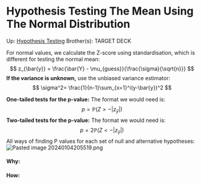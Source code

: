 # Hypothesis Testing The Mean Using The Normal Distribution

Up: [Hypothesis Testing](hypothesis_testing)
Brother(s):
TARGET DECK

For normal values, we calculate the Z-score using standardisation, which is different for testing the normal mean:
$$ z_{\bar{y}}  = \frac{\bar{Y} - \mu_{guess}}{\frac{\sigma}{\sqrt{n}}} $$
**If the variance is unknown,** use the unbiased variance estimator: $$ \sigma^2= \frac{1}{n-1}\sum_{x=1}^i(y-\bar{y})^2  $$


**One-tailed tests for the p-value:**
The format we would need is: $$ p = \mathbb{P}(Z > -|z_{\bar{y}}|) $$
**Two-tailed tests for the p-value:**
The format we would need is: $$ p = 2\mathbb{P}(Z < -|z_{\bar{y}}|) $$
All ways of finding P values for each set of null and alternative hypotheses:
![Pasted image 20240104205519.png](pasted_image_20240104205519.png)




































#### Why:
#### How:









